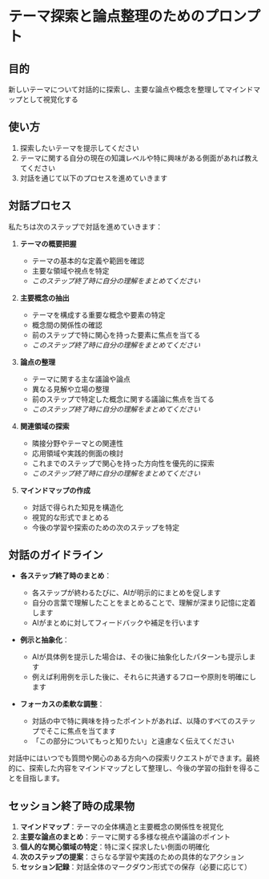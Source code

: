 # テーマ探索と論点整理のためのプロンプト

## 目的
新しいテーマについて対話的に探索し、主要な論点や概念を整理してマインドマップとして視覚化する

## 使い方
1. 探索したいテーマを提示してください
2. テーマに関する自分の現在の知識レベルや特に興味がある側面があれば教えてください
3. 対話を通じて以下のプロセスを進めていきます

## 対話プロセス
私たちは次のステップで対話を進めていきます：

1. **テーマの概要把握**
   - テーマの基本的な定義や範囲を確認
   - 主要な領域や視点を特定
   - *このステップ終了時に自分の理解をまとめてください*

2. **主要概念の抽出**
   - テーマを構成する重要な概念や要素の特定
   - 概念間の関係性の確認
   - 前のステップで特に関心を持った要素に焦点を当てる
   - *このステップ終了時に自分の理解をまとめてください*

3. **論点の整理**
   - テーマに関する主な議論や論点
   - 異なる見解や立場の整理
   - 前のステップで特定した概念に関する議論に焦点を当てる
   - *このステップ終了時に自分の理解をまとめてください*

4. **関連領域の探索**
   - 隣接分野やテーマとの関連性
   - 応用領域や実践的側面の検討
   - これまでのステップで関心を持った方向性を優先的に探索
   - *このステップ終了時に自分の理解をまとめてください*

5. **マインドマップの作成**
   - 対話で得られた知見を構造化
   - 視覚的な形式でまとめる
   - 今後の学習や探索のための次のステップを特定

## 対話のガイドライン

- **各ステップ終了時のまとめ**：
  - 各ステップが終わるたびに、AIが明示的にまとめを促します
  - 自分の言葉で理解したことをまとめることで、理解が深まり記憶に定着します
  - AIがまとめに対してフィードバックや補足を行います

- **例示と抽象化**：
  - AIが具体例を提示した場合は、その後に抽象化したパターンも提示します
  - 例えば利用例を示した後に、それらに共通するフローや原則を明確にします

- **フォーカスの柔軟な調整**：
  - 対話の中で特に興味を持ったポイントがあれば、以降のすべてのステップでそこに焦点を当てます
  - 「この部分についてもっと知りたい」と遠慮なく伝えてください

対話中にはいつでも質問や関心のある方向への探索リクエストができます。最終的に、探索した内容をマインドマップとして整理し、今後の学習の指針を得ることを目指します。

## セッション終了時の成果物

1. **マインドマップ**：テーマの全体構造と主要概念の関係性を視覚化
2. **主要な論点のまとめ**：テーマに関する多様な視点や議論のポイント
3. **個人的な関心領域の特定**：特に深く探求したい側面の明確化
4. **次のステップの提案**：さらなる学習や実践のための具体的なアクション
5. **セッション記録**：対話全体のマークダウン形式での保存（必要に応じて）
